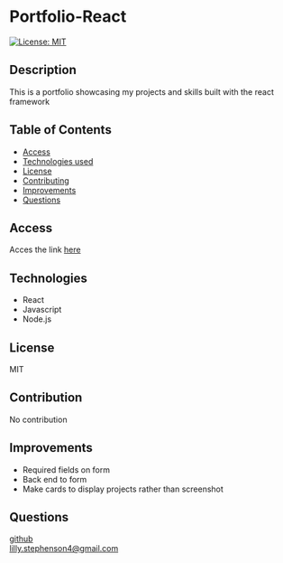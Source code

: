# Portfolio-React
  [![License: MIT](https://img.shields.io/badge/License-MIT-yellow.svg)](https://opensource.org/licenses/MIT)
  ## Description
  This is a portfolio showcasing my projects and skills built with the react framework
  ## Table of Contents 
  - [Access](#access)
  - [Technologies used](#technologies)
  - [License](#license)
  - [Contributing](#contribution)
  - [Improvements](#improvements)
  - [Questions](#questions)
  ## Access

  Acces the link <a href="https://lills1.github.io/portfolio-react/"> here</a>
     
  ## Technologies
  - React
  - Javascript
  - Node.js
  
  ## License
  MIT
  ## Contribution
  No contribution
  ## Improvements
  - Required fields on form
  - Back end to form
  - Make cards to display projects rather than screenshot
    
  ## Questions
<a href= "https://github.com/lills1"> github </a>
<br>
<a href="mailto:lilly.stephenson4@gmail.com"> lilly.stephenson4@gmail.com</a>

